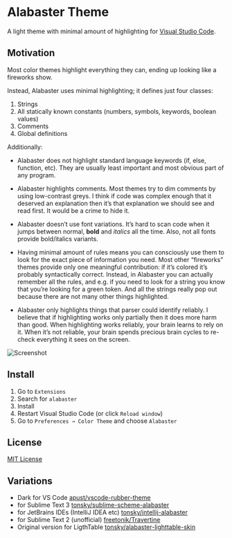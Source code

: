 # Alabaster Theme

A light theme with minimal amount of highlighting for [Visual Studio Code](http://code.visualstudio.com).

## Motivation

Most color themes highlight everything they can, ending up looking like a fireworks show.

Instead, Alabaster uses minimal highlighting; it defines just four classes:

  1. Strings
  2. All statically known constants (numbers, symbols, keywords, boolean values)
  3. Comments
  4. Global definitions

Additionally:

- Alabaster does not highlight standard language keywords (if, else, function, etc). They are usually least important and most obvious part of any program.

- Alabaster highlights comments. Most themes try to dim comments by using low-contrast greys. I think if code was complex enough that it deserved an explanation then it’s that explanation we should see and read first. It would be a crime to hide it.

- Alabaster doesn’t use font variations. It’s hard to scan code when it jumps between normal, **bold** and *italics* all the time. Also, not all fonts provide bold/italics variants.

- Having minimal amount of rules means you can consciously use them to look for the exact piece of information you need. Most other “fireworks” themes provide only one meaningful contribution: if it’s colored it’s probably syntactically correct. Instead, in Alabaster you can actually remember all the rules, and e.g. if you need to look for a string you know that you’re looking for a green token. And all the strings really pop out because there are not many other things highlighted.

- Alabaster only highlights things that parser could identify reliably. I believe that if highlighting works only partially then it does more harm than good. When highlighting works reliably, your brain learns to rely on it. When it’s not reliable, your brain spends precious brain cycles to re-check everything it sees on the screen.

![Screenshot](https://raw.githubusercontent.com/tonsky/vscode-theme-alabaster/master/screenshot.png)

## Install

1. Go to `Extensions`
2. Search for `alabaster`
3. Install
4. Restart Visual Studio Code (or click `Reload window`)
5. Go to `Preferences → Color Theme` and choose `Alabaster`

## License

[MIT License](https://github.com/tonsky/vscode-theme-alabaster/blob/master/./LICENSE.txt)

## Variations

- Dark for VS Code [apust/vscode-rubber-theme](https://github.com/apust/vscode-rubber-theme)
- for Sublime Text 3 [tonsky/sublime-scheme-alabaster](https://github.com/tonsky/sublime-scheme-alabaster)
- for JetBrains IDEs (IntelliJ IDEA etc) [tonsky/intellij-alabaster](https://github.com/tonsky/intellij-alabaster)
- for Sublime Text 2 (unofficial) [freetonik/Travertine](https://github.com/freetonik/Travertine)
- Original version for LigthTable [tonsky/alabaster-lighttable-skin](https://github.com/tonsky/alabaster-lighttable-skin)

